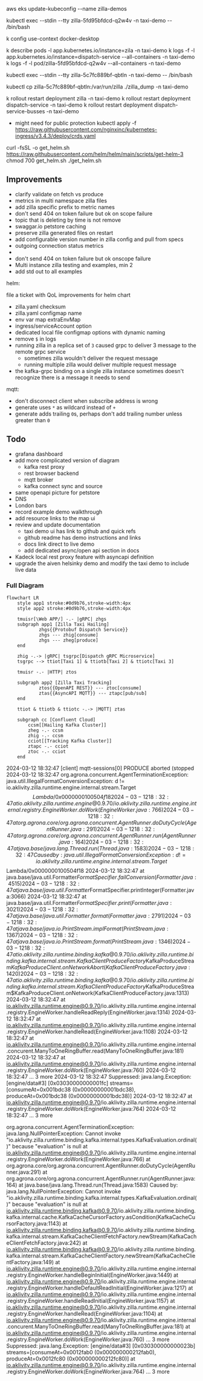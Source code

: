 aws eks update-kubeconfig --name zilla-demos

kubectl exec --stdin --tty zilla-5fd95bfdcd-q2w4v -n taxi-demo -- /bin/bash

k config use-context docker-desktop

k describe pods -l app.kubernetes.io/instance=zila -n taxi-demo
k logs -f -l app.kubernetes.io/instance=dispatch-service --all-containers -n taxi-demo
k logs -f -l pod/zilla-5fd95bfdcd-q2w4v --all-containers -n taxi-demo

kubectl exec --stdin --tty zilla-5c7fc889bf-qbtln -n taxi-demo -- /bin/bash

kubectl cp zilla-5c7fc889bf-qbtln:/var/run/zilla ./zilla_dump -n taxi-demo 


k rollout restart deployment zilla -n taxi-demo
k rollout restart deployment dispatch-service -n taxi-demo
k rollout restart deployment dispatch-service-busses -n taxi-demo

- might need for public protection
kubectl apply -f https://raw.githubusercontent.com/nginxinc/kubernetes-ingress/v3.4.3/deploy/crds.yaml

curl -fsSL -o get_helm.sh https://raw.githubusercontent.com/helm/helm/main/scripts/get-helm-3
chmod 700 get_helm.sh
./get_helm.sh

## Improvements

- clarify validate on fetch vs produce
- metrics in multi namespace zilla files
- add zilla specific prefix to metric names
- don't send 404 on token failure but ok on scope failure
- topic that is deleting by time is not remove
- swaggar.io petstore caching
- preserve zilla generated files on restart
- add configurable version number in zilla config and pull from specs
- outgoing connection status metrics
- 
- don't send 404 on token failure but ok onscope failure
- Multi instance zilla testing and examples, min 2
- add std out to all examples

helm:

file a ticket with QoL improvements for helm chart

- zilla.yaml checksum
- zilla.yaml configmap name
- env var map extraEnvMap
- ingress/serviceAccount option
- dedicated local file configmap options with dynamic naming
- remove `$` in logs
- running zilla in a replica set of `3` caused grpc to deliver 3 message to the remote grpc service
  - sometimes zilla wouldn't deliver the request message
  - running multiple zilla would deliver multiple request message
- the kafka-grpc binding on a single zilla instance sometimes doesn't recognize there is a message it needs to send

mqtt:

- don't disconnect client when subscribe address is wrong
- generate uses `*` as wildcard instead of `+`
- generate adds trailing `0`s, perhaps don't add trailing number unless greater than `0`

## Todo

- grafana dashboard
- add more complicated version of diagram
  - kafka rest proxy
  - rest browser backend
  - mqtt broker
  - kafka connect sync and source
- same openapi picture for petstore
- DNS
- London bars
- record example demo walkthrough
- add resource links to the map ui
- review and update documentation
  - taxi demo ui has link to github and quick refs
  - github readme has demo instructions and links
  - docs link direct to live demo
  - add dedicated async/open api section in docs
- Kadeck local rest proxy feature with asyncapi definition
- upgrade the aiven helsinky demo and modify the taxi demo to include live data

### Full Diagram

```mermaid
flowchart LR
    style app1 stroke:#0d9b76,stroke-width:4px
    style app2 stroke:#0d9b76,stroke-width:4px

    tmuisr[\Web APP/] -.- |gRPC| zhgs
    subgraph app1 [Zilla Taxi Hailing]
            zhgs{{Protobuf Dispatch Service}}
            zhgs --- zhig[consume]
            zhgs --- zheg[produce]
    end

    zhig -.-> |gRPC| tsgrpc[Dispatch gRPC Microservice]
    tsgrpc --> ttiot[Taxi 1] & ttiotb[Taxi 2] & ttiotc[Taxi 3]

    tmuisr -.- |HTTP| ztos

    subgraph app2 [Zilla Taxi Tracking]
            ztos{{OpenAPI REST}} --- ztoc[consume]
            ztas{{AsyncAPI MQTT}} --- ztapc[pub/sub]
    end

    ttiot & ttiotb & ttiotc -.-> |MQTT| ztas

    subgraph cc [Confluent Cloud]
        ccsm[[Hailing Kafka Cluster]]
        zheg -.- ccsm
        zhig -.- ccsm
        cciot[[Tracking Kafka Cluster]]
        ztapc -.- cciot
        ztoc -.- cciot
    end
```



2024-03-12 18:32:47 [client] mqtt-sessions[0] PRODUCE aborted (stopped
2024-03-12 18:32:47 org.agrona.concurrent.AgentTerminationException: java.util.IllegalFormatConversionException: d != io.aklivity.zilla.runtime.engine.internal.stream.Target$$Lambda/0x0000000100504f18
2024-03-12 18:32:47     at io.aklivity.zilla.runtime.engine@0.9.70/io.aklivity.zilla.runtime.engine.internal.registry.EngineWorker.doWork(EngineWorker.java:766)
2024-03-12 18:32:47     at org.agrona.core/org.agrona.concurrent.AgentRunner.doDutyCycle(AgentRunner.java:291)
2024-03-12 18:32:47     at org.agrona.core/org.agrona.concurrent.AgentRunner.run(AgentRunner.java:164)
2024-03-12 18:32:47     at java.base/java.lang.Thread.run(Thread.java:1583)
2024-03-12 18:32:47 Caused by: java.util.IllegalFormatConversionException: d != io.aklivity.zilla.runtime.engine.internal.stream.Target$$Lambda/0x0000000100504f18
2024-03-12 18:32:47     at java.base/java.util.Formatter$FormatSpecifier.failConversion(Formatter.java:4515)
2024-03-12 18:32:47     at java.base/java.util.Formatter$FormatSpecifier.printInteger(Formatter.java:3066)
2024-03-12 18:32:47     at java.base/java.util.Formatter$FormatSpecifier.print(Formatter.java:3021)
2024-03-12 18:32:47     at java.base/java.util.Formatter.format(Formatter.java:2791)
2024-03-12 18:32:47     at java.base/java.io.PrintStream.implFormat(PrintStream.java:1367)
2024-03-12 18:32:47     at java.base/java.io.PrintStream.format(PrintStream.java:1346)
2024-03-12 18:32:47     at io.aklivity.zilla.runtime.binding.kafka@0.9.70/io.aklivity.zilla.runtime.binding.kafka.internal.stream.KafkaClientProduceFactory$KafkaProduceStream$KafkaProduceClient.onNetworkAbort(KafkaClientProduceFactory.java:1420)
2024-03-12 18:32:47     at io.aklivity.zilla.runtime.binding.kafka@0.9.70/io.aklivity.zilla.runtime.binding.kafka.internal.stream.KafkaClientProduceFactory$KafkaProduceStream$KafkaProduceClient.onNetwork(KafkaClientProduceFactory.java:1313)
2024-03-12 18:32:47     at io.aklivity.zilla.runtime.engine@0.9.70/io.aklivity.zilla.runtime.engine.internal.registry.EngineWorker.handleReadReply(EngineWorker.java:1314)
2024-03-12 18:32:47     at io.aklivity.zilla.runtime.engine@0.9.70/io.aklivity.zilla.runtime.engine.internal.registry.EngineWorker.handleRead(EngineWorker.java:1108)
2024-03-12 18:32:47     at io.aklivity.zilla.runtime.engine@0.9.70/io.aklivity.zilla.runtime.engine.internal.concurent.ManyToOneRingBuffer.read(ManyToOneRingBuffer.java:181)
2024-03-12 18:32:47     at io.aklivity.zilla.runtime.engine@0.9.70/io.aklivity.zilla.runtime.engine.internal.registry.EngineWorker.doWork(EngineWorker.java:760)
2024-03-12 18:32:47     ... 3 more
2024-03-12 18:32:47     Suppressed: java.lang.Exception: [engine/data#3]        [0x03030000000001fc] streams=[consumeAt=0x001bdc38 (0x00000000001bdc38), produceAt=0x001bdc38 (0x00000000001bdc38)]
2024-03-12 18:32:47             at io.aklivity.zilla.runtime.engine@0.9.70/io.aklivity.zilla.runtime.engine.internal.registry.EngineWorker.doWork(EngineWorker.java:764)
2024-03-12 18:32:47             ... 3 more


org.agrona.concurrent.AgentTerminationException: java.lang.NullPointerException: Cannot invoke "io.aklivity.zilla.runtime.binding.kafka.internal.types.KafkaEvaluation.ordinal()" because "evaluation" is null
    at io.aklivity.zilla.runtime.engine@0.9.70/io.aklivity.zilla.runtime.engine.internal.registry.EngineWorker.doWork(EngineWorker.java:766)
    at org.agrona.core/org.agrona.concurrent.AgentRunner.doDutyCycle(AgentRunner.java:291)
    at org.agrona.core/org.agrona.concurrent.AgentRunner.run(AgentRunner.java:164)
    at java.base/java.lang.Thread.run(Thread.java:1583)
Caused by: java.lang.NullPointerException: Cannot invoke "io.aklivity.zilla.runtime.binding.kafka.internal.types.KafkaEvaluation.ordinal()" because "evaluation" is null
    at io.aklivity.zilla.runtime.binding.kafka@0.9.70/io.aklivity.zilla.runtime.binding.kafka.internal.cache.KafkaCacheCursorFactory.asCondition(KafkaCacheCursorFactory.java:1143)
    at io.aklivity.zilla.runtime.binding.kafka@0.9.70/io.aklivity.zilla.runtime.binding.kafka.internal.stream.KafkaCacheClientFetchFactory.newStream(KafkaCacheClientFetchFactory.java:242)
    at io.aklivity.zilla.runtime.binding.kafka@0.9.70/io.aklivity.zilla.runtime.binding.kafka.internal.stream.KafkaCacheClientFactory.newStream(KafkaCacheClientFactory.java:149)
    at io.aklivity.zilla.runtime.engine@0.9.70/io.aklivity.zilla.runtime.engine.internal.registry.EngineWorker.handleBeginInitial(EngineWorker.java:1449)
    at io.aklivity.zilla.runtime.engine@0.9.70/io.aklivity.zilla.runtime.engine.internal.registry.EngineWorker.handleDefaultReadInitial(EngineWorker.java:1217)
    at io.aklivity.zilla.runtime.engine@0.9.70/io.aklivity.zilla.runtime.engine.internal.registry.EngineWorker.handleReadInitial(EngineWorker.java:1157)
    at io.aklivity.zilla.runtime.engine@0.9.70/io.aklivity.zilla.runtime.engine.internal.registry.EngineWorker.handleRead(EngineWorker.java:1104)
    at io.aklivity.zilla.runtime.engine@0.9.70/io.aklivity.zilla.runtime.engine.internal.concurent.ManyToOneRingBuffer.read(ManyToOneRingBuffer.java:181)
    at io.aklivity.zilla.runtime.engine@0.9.70/io.aklivity.zilla.runtime.engine.internal.registry.EngineWorker.doWork(EngineWorker.java:760)
    ... 3 more
    Suppressed: java.lang.Exception: [engine/data#3]        [0x030300000000023b] streams=[consumeAt=0x0012fab0 (0x000000000212fab0), produceAt=0x0012fc80 (0x000000000212fc80)]
            at io.aklivity.zilla.runtime.engine@0.9.70/io.aklivity.zilla.runtime.engine.internal.registry.EngineWorker.doWork(EngineWorker.java:764)
            ... 3 more

